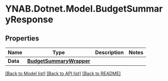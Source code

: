 # YNAB.Dotnet.Model.BudgetSummaryResponse
## Properties

Name | Type | Description | Notes
------------ | ------------- | ------------- | -------------
**Data** | [**BudgetSummaryWrapper**](BudgetSummaryWrapper.md) |  | 

[[Back to Model list]](../README.md#documentation-for-models) [[Back to API list]](../README.md#documentation-for-api-endpoints) [[Back to README]](../README.md)

